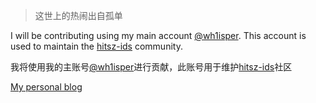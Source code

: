 > 这世上的热闹出自孤单

I will be contributing using my main account [@wh1isper](https://github.com/Wh1isper). This account is used to maintain the [hitsz-ids](https://github.com/hitsz-ids) community.

我将使用我的主账号[@wh1isper](https://github.com/Wh1isper)进行贡献，此账号用于维护[hitsz-ids](https://github.com/hitsz-ids)社区

[My personal blog](https://wh1isper.github.io/)
